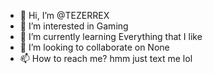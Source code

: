 - 👋 Hi, I’m @TEZERREX
- 👀 I’m interested in Gaming
- 🌱 I’m currently learning Everything that I like
- 💞️ I’m looking to collaborate on None
- 📫 How to reach me? hmm just text me lol

<!---
TEZERREX/TEZERREX is a ✨ special ✨ repository because its `README.md` (this file) appears on your GitHub profile.
You can click the Preview link to take a look at your changes.
--->
